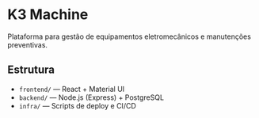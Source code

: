 # K3 Machine

Plataforma para gestão de equipamentos eletromecânicos e manutenções preventivas.

## Estrutura
- `frontend/` — React + Material UI
- `backend/` — Node.js (Express) + PostgreSQL
- `infra/` — Scripts de deploy e CI/CD
